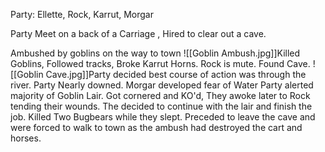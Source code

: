 
Party: Ellette, Rock, Karrut, Morgar

Party Meet on a back of a Carriage , Hired to clear out a cave.

Ambushed by goblins on the way to town 
![[Goblin Ambush.jpg]]Killed Goblins, Followed tracks, Broke Karrut Horns. Rock is mute.
Found Cave.
![[Goblin Cave.jpg]]Party decided best course of action was through the river. Party Nearly downed. Morgar developed fear of Water
Party alerted majority of Goblin Lair. Got cornered and KO'd, They awoke later to Rock tending their wounds.
The decided to continue with the lair and finish the job. Killed Two Bugbears while they slept.
Preceded to leave the cave and were forced to walk to town as the ambush had destroyed the cart and horses.
